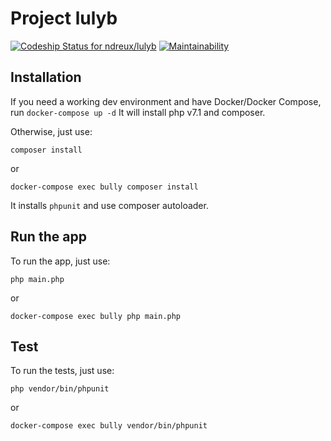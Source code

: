 # Project lulyb

[ ![Codeship Status for ndreux/lulyb](https://app.codeship.com/projects/84a9a5e0-48a9-0136-6554-029627939682/status?branch=master)](https://app.codeship.com/projects/292412)
[![Maintainability](https://api.codeclimate.com/v1/badges/06652852d9ac7a8022fa/maintainability)](https://codeclimate.com/github/ndreux/lulyb/maintainability)

## Installation

If you need a working dev environment and have Docker/Docker Compose, run `docker-compose up -d`
It will install php v7.1 and composer.

Otherwise, just use:
```
composer install
```
or
```
docker-compose exec bully composer install
```

It installs `phpunit` and use composer autoloader.

## Run the app

To run the app, just use:
```
php main.php
```
or
```
docker-compose exec bully php main.php
```

## Test

To run the tests, just use:

```
php vendor/bin/phpunit
```
or
```
docker-compose exec bully vendor/bin/phpunit
```
